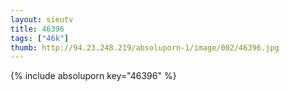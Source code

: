 ```yaml
--- 
layout: sieutv
title: 46396
tags: ["46k"]
thumb: http://94.23.248.219/absoluporn-1/image/002/46396.jpg
---
```

{% include absoluporn key="46396" %} 
